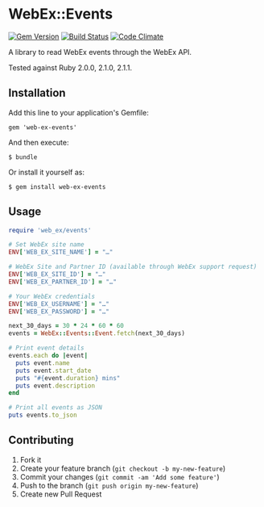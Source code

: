 # WebEx::Events

[![Gem Version](https://badge.fury.io/rb/web-ex-events.png)](http://badge.fury.io/rb/web-ex-events)
[![Build Status](https://travis-ci.org/Aupajo/web-ex-events.png?branch=master)](https://travis-ci.org/Aupajo/web-ex-events)
[![Code Climate](https://codeclimate.com/github/Aupajo/web-ex-events.png)](https://codeclimate.com/github/Aupajo/web-ex-events)

A library to read WebEx events through the WebEx API.

Tested against Ruby 2.0.0, 2.1.0, 2.1.1.

## Installation

Add this line to your application's Gemfile:

    gem 'web-ex-events'

And then execute:

    $ bundle

Or install it yourself as:

    $ gem install web-ex-events

## Usage

```ruby
require 'web_ex/events'

# Set WebEx site name
ENV['WEB_EX_SITE_NAME'] = "…"

# WebEx Site and Partner ID (available through WebEx support request)
ENV['WEB_EX_SITE_ID'] = "…"
ENV['WEB_EX_PARTNER_ID'] = "…"

# Your WebEx credentials
ENV['WEB_EX_USERNAME'] = "…"
ENV['WEB_EX_PASSWORD'] = "…"

next_30_days = 30 * 24 * 60 * 60
events = WebEx::Events::Event.fetch(next_30_days)

# Print event details
events.each do |event|
  puts event.name
  puts event.start_date
  puts "#{event.duration} mins"
  puts event.description
end

# Print all events as JSON
puts events.to_json
```

## Contributing

1. Fork it
2. Create your feature branch (`git checkout -b my-new-feature`)
3. Commit your changes (`git commit -am 'Add some feature'`)
4. Push to the branch (`git push origin my-new-feature`)
5. Create new Pull Request

